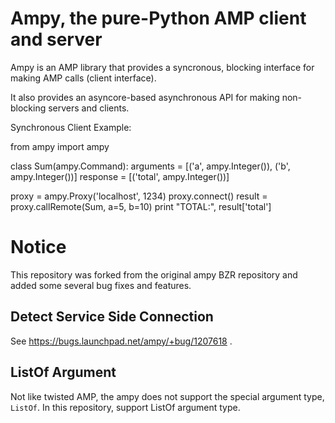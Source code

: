 # Ampy, the pure-Python AMP client and server

Ampy is an AMP library that provides a syncronous, blocking interface
for making AMP calls (client interface).

It also provides an asyncore-based asynchronous API for making
non-blocking servers and clients.

Synchronous Client Example:

from ampy import ampy

class Sum(ampy.Command):
    arguments = [('a', ampy.Integer()), ('b', ampy.Integer())]
    response = [('total', ampy.Integer())]

proxy = ampy.Proxy('localhost', 1234)
proxy.connect()
result = proxy.callRemote(Sum, a=5, b=10)
print "TOTAL:", result['total']


# Notice


This repository was forked from the original ampy BZR repository and added some several bug fixes and features.

## Detect Service Side Connection

See https://bugs.launchpad.net/ampy/+bug/1207618 .


## ListOf Argument

Not like twisted AMP, the ampy does not support the special argument type, `ListOf`. In this repository, support ListOf argument type.
